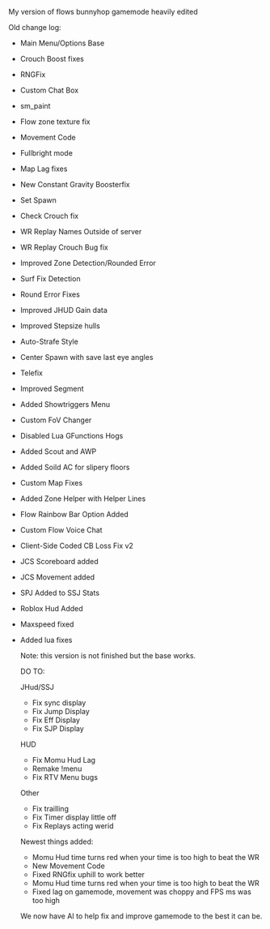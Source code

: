 My version of flows bunnyhop gamemode heavily edited

Old change log:
- Main Menu/Options Base
- Crouch Boost fixes
- RNGFix
- Custom Chat Box
- sm_paint
- Flow zone texture fix
- Movement Code
- Fullbright mode
- Map Lag fixes
- New Constant Gravity Boosterfix
- Set Spawn
- Check Crouch fix
- WR Replay Names Outside of server
- WR Replay Crouch Bug fix
- Improved Zone Detection/Rounded Error
- Surf Fix Detection
- Round Error Fixes
- Improved JHUD Gain data
- Improved Stepsize hulls
- Auto-Strafe Style
- Center Spawn with save last eye angles
- Telefix
- Improved Segment
- Added Showtriggers Menu
- Custom FoV Changer
- Disabled Lua GFunctions Hogs
- Added Scout and AWP
- Added Soild AC for slipery floors
- Custom Map Fixes
- Added Zone Helper with Helper Lines
- Flow Rainbow Bar Option Added
- Custom Flow Voice Chat
- Client-Side Coded CB Loss Fix v2
- JCS Scoreboard added
- JCS Movement added
- SPJ Added to SSJ Stats
- Roblox Hud Added
- Maxspeed fixed
- Added lua fixes
  
  Note: this version is not finished but the base works.

  DO TO:

  JHud/SSJ
  - Fix sync display
  - Fix Jump Display
  - Fix Eff Display
  - Fix SJP Display
  
  HUD
  - Fix Momu Hud Lag
  - Remake !menu
  - Fix RTV Menu bugs
 
   Other
   - Fix trailling
   - Fix Timer display little off
   - Fix Replays acting werid
  
  Newest things added:

  - Momu Hud time turns red when your time is too high to beat the WR
  - New Movement Code
  - Fixed RNGfix uphill to work better
  - Momu Hud time turns red when your time is too high to beat the WR
  - Fixed lag on gamemode, movement was choppy and FPS ms was too high

  We now have AI to help fix and improve gamemode to the best it can be.

